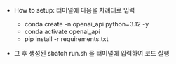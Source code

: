 - How to setup: 터미널에 다음을 차례대로 입력
    - conda create -n openai_api python=3.12 -y
    - conda activate openai_api
    - pip install -r requirements.txt

- 그 후 생성된 sbatch run.sh 을 터미널에 입력하여 코드 실행
